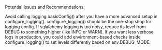 Potential Issues and Recommendations:

Avoid calling logging.basicConfig() after you have a more advanced setup in configure_logging(). configure_logging() should be the one-stop shop for logging config.
If sqlalchemy logging is too noisy, reduce its level from DEBUG to something higher (like INFO or WARN).
If you want less verbose logs in production, you could add environment-based checks inside configure_logging() to set levels differently based on env.DEBUG_MODE.
